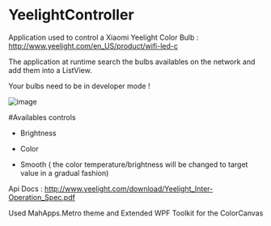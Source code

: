 # YeelightController

Application used to control a Xiaomi Yeelight Color Bulb : http://www.yeelight.com/en_US/product/wifi-led-c

The application at runtime search the bulbs availables on the network and add them into a ListView.

Your bulbs need to be in developer mode !

![image](https://user-images.githubusercontent.com/20048259/82764269-d0056780-9e0d-11ea-879a-c536871d0f1c.png)

#Availables controls 

* Brightness

* Color

* Smooth ( the color temperature/brightness will be changed to target value in a gradual fashion)



Api Docs : http://www.yeelight.com/download/Yeelight_Inter-Operation_Spec.pdf



Used MahApps.Metro theme and Extended WPF Toolkit for the ColorCanvas
